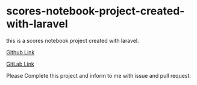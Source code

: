 # scores-notebook-project-created-with-laravel

this is a scores notebook project created with laravel.

[Github Link](https://github.com/afattahi1387/scores-notebook-project-created-with-laravel)

[GitLab Link](https://gitlab.com/laravel-projects14/scores-notebook-project-created-with-laravel)

Please Complete this project and inform to me with issue and pull request.
